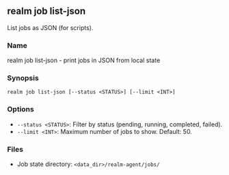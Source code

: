 ## realm job list-json

List jobs as JSON (for scripts).

### Name

realm job list-json - print jobs in JSON from local state

### Synopsis

```
realm job list-json [--status <STATUS>] [--limit <INT>]
```

### Options

- `--status <STATUS>`: Filter by status (pending, running, completed, failed).
- `--limit <INT>`: Maximum number of jobs to show. Default: 50.

### Files

- Job state directory: `<data_dir>/realm-agent/jobs/`


